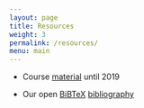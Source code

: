 ```yaml
---
layout: page
title: Resources
weight: 3
permalink: /resources/
menu: main
---
```


* Course [material](/legacy/) until 2019

* Our open [BiBTeX](https://en.wikipedia.org/wiki/BibTeX) [bibliography](https://github.com/krr-up/bibliography)
